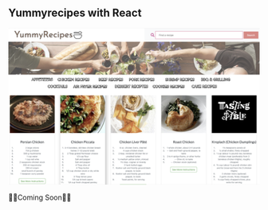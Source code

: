 ## Yummyrecipes with React
<img src='./recipes.png' title='Main-image' width='' alt='Main-image' />

🚀🚀Coming Soon🚀🚀
